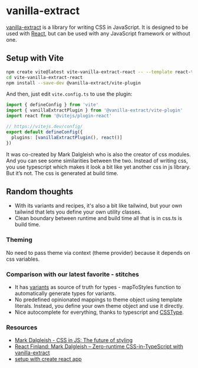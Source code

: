 # vanilla-extract

[vanilla-extract](https://vanilla-extract.style/documentation/getting-started/) is a library for writing CSS in JavaScript. It is designed to be used with [React](https://reactjs.org/), but can be used with any JavaScript framework or without one.

## Setup with Vite

```sh
npm create vite@latest vite-vanilla-extract-react -- --template react-ts
cd vite-vanilla-extract-react
npm install --save-dev @vanilla-extract/vite-plugin
```

And then, just edit `vite.config.ts` to use the plugin:
```ts
import { defineConfig } from 'vite'
import { vanillaExtractPlugin } from '@vanilla-extract/vite-plugin'
import react from '@vitejs/plugin-react'

// https://vitejs.dev/config/
export default defineConfig({
  plugins: [vanillaExtractPlugin(), react()]
})
```

It was co-created by Mark Dalgleish who is also the creator of css modules. And you can see some similarities between the two. Instead of writing css, you use typescript which makes it look a bit like yet another css in js library. But it’s not. The css is generated at build time.

## Random thoughts
- With its variants and recipes, it's also a bit like tailwind, but your own tailwind that lets you define your own utility classes.
- Clean boundary between runtime and build time all that is in css.ts is build time.

### Theming
No need to pass theme via context (theme provider) because it depends on css variables.

### Comparison with our latest favorite - stitches
- It has [variants](https://youtu.be/NY5uVr0tWEI?t=1662) as source of truth for types - mapToStyles function to automatically generate types for variants.
- No predefined opinionated mappings to theme object using template literals. Instead, you define your own theme object and use it directly.
- Nice autocomplete for everything, thanks to typescript and [CSSType](https://www.npmjs.com/package/csstype).

### Resources
- [Mark Dalgleish - CSS in JS: The future of styling](https://youtu.be/NY5uVr0tWEI)
- [React Finland: Mark Dalgleish – Zero-runtime CSS-in-TypeScript with vanilla-extract](https://www.youtube.com/watch?v=23VqED_kO2Q)
- [setup with create react app](https://sandroroth.com/blog/vanilla-extract-cra)